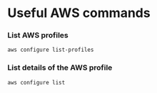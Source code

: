 # Useful AWS commands

### List AWS profiles
    aws configure list-profiles

### List details of the AWS profile
    aws configure list
